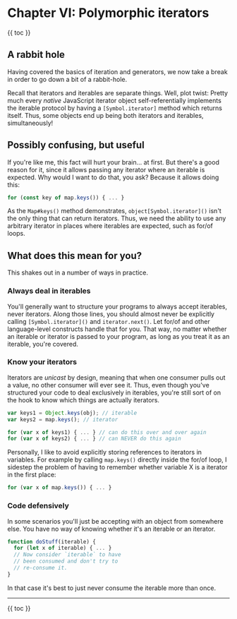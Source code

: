 # Chapter VI: Polymorphic iterators

{{ toc }}

## A rabbit hole

Having covered the basics of iteration and generators, we now take a break in order to go down a bit of a rabbit-hole.

Recall that iterators and iterables are separate things. Well, plot twist: Pretty much every *native* JavaScript iterator object self-referentially implements the iterable protocol by having a `[Symbol.iterator]` method which returns itself. Thus, some objects end up being both iterators and iterables, simultaneously!

## Possibly confusing, but useful

If you're like me, this fact will hurt your brain... at first. But there's a good reason for it, since it allows passing any iterator where an iterable is expected. Why would I want to do that, you ask? Because it allows doing this:

```js
for (const key of map.keys()) { ... }
```

As the `Map#keys()` method demonstrates, `object[Symbol.iterator]()` isn't the only thing that can return iterators. Thus, we need the ability to use any arbitrary iterator in places where iterables are expected, such as for/of loops.

## What does this mean for you?

This shakes out in a number of ways in practice.

### Always deal in iterables

You'll generally want to structure your programs to always accept iterables, never iterators. Along those lines, you should almost never be explicitly calling `[Symbol.iterator]()` and `iterator.next()`. Let for/of and other language-level constructs handle that for you. That way, no matter whether an iterable or iterator is passed to your program, as long as you treat it as an iterable, you're covered.

### Know your iterators

Iterators are *unicast* by design, meaning that when one consumer pulls out a value, no other consumer will ever see it. Thus, even though you've structured your code to deal exclusively in iterables, you're still sort of on the hook to know which things are actually iterators.

```js
var keys1 = Object.keys(obj); // iterable
var keys2 = map.keys(); // iterator

for (var x of keys1) { ... } // can do this over and over again
for (var x of keys2) { ... } // can NEVER do this again
```

Personally, I like to avoid explicitly storing references to iterators in variables. For example by calling `map.keys()` directly inside the for/of loop, I sidestep the problem of having to remember whether variable X is a iterator in the first place:

```js
for (var x of map.keys()) { ... }
```

### Code defensively

In some scenarios you'll just be accepting with an object from somewhere else. You have no way of knowing whether it's an iterable or an iterator.

```js
function doStuff(iterable) {
  for (let x of iterable) { ... }
  // Now consider `iterable` to have
  // been consumed and don't try to
  // re-consume it.
}
```

In that case it's best to just never consume the iterable more than once.

----------------

{{ toc }}
